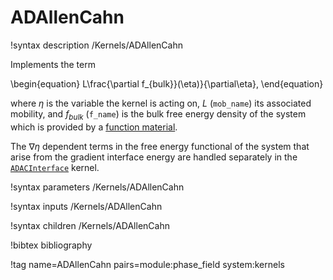 # ADAllenCahn

!syntax description /Kernels/ADAllenCahn

Implements the term

\begin{equation}
L\frac{\partial f_{bulk}}(\eta)}{\partial\eta},
\end{equation}

where $\eta$ is the variable the kernel is acting on, $L$ (`mob_name`) its
associated mobility, and $f_{bulk}$ (`f_name`) is the bulk free energy density
of the system which is provided by a [function material](../../introduction/FunctionMaterials).

The $\nabla \eta$ dependent terms in the free energy functional of the system
that arise from the gradient interface energy are handled separately in the
[`ADACInterface`](/ADACInterface.md) kernel.

!syntax parameters /Kernels/ADAllenCahn

!syntax inputs /Kernels/ADAllenCahn

!syntax children /Kernels/ADAllenCahn

!bibtex bibliography

!tag name=ADAllenCahn pairs=module:phase_field system:kernels
